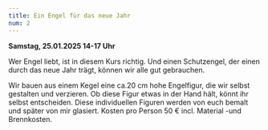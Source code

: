 ```yaml
---
title: Ein Engel für das neue Jahr
num: 2
---
```


**Samstag, 25.01.2025 14-17 Uhr**

Wer Engel liebt, ist in diesem Kurs richtig. Und einen Schutzengel, der einen durch das neue Jahr trägt, können wir alle gut gebrauchen.

Wir bauen aus einem Kegel eine ca.20 cm hohe Engelfigur, die wir selbst gestalten und verzieren. Ob diese Figur etwas in der Hand hält, könnt ihr selbst entscheiden. Diese individuellen Figuren werden von euch bemalt und später von mir glasiert.
Kosten pro Person 50 € incl. Material -und Brennkosten.

